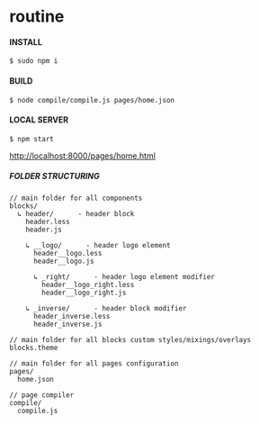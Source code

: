 # routine


#### INSTALL
```
$ sudo npm i
```
#### BUILD
```
$ node compile/compile.js pages/home.json
```
#### LOCAL SERVER
```
$ npm start
```

[http://localhost:8000/pages/home.html](http://localhost:8000/pages/home.html)

##### FOLDER STRUCTURING
```
// main folder for all components
blocks/
  ↳ header/      - header block
    header.less
    header.js

    ↳ __logo/      - header logo element
      header__logo.less
      header__logo.js

      ↳ _right/      - header logo element modifier
        header__logo_right.less
        header__logo_right.js

    ↳ _inverse/      - header block modifier
      header_inverse.less
      header_inverse.js

// main folder for all blocks custom styles/mixings/overlays
blocks.theme

// main folder for all pages configuration
pages/
  home.json

// page compiler
compile/
  compile.js
  
```